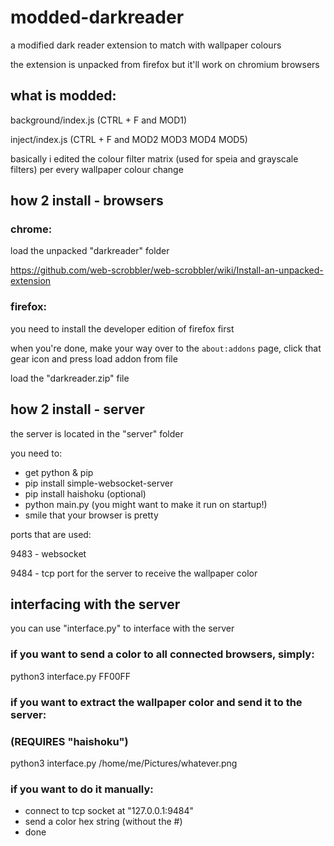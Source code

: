 # modded-darkreader

a modified dark reader extension to match with wallpaper colours

the extension is unpacked from firefox but it'll work on chromium browsers 

## what is modded:

background/index.js (CTRL + F and MOD1)

inject/index.js (CTRL + F and MOD2 MOD3 MOD4 MOD5)

basically i edited the colour filter matrix (used for speia and grayscale filters) per every wallpaper colour change

## how 2 install - browsers

### chrome:

load the unpacked "darkreader" folder

https://github.com/web-scrobbler/web-scrobbler/wiki/Install-an-unpacked-extension


### firefox:


you need to install the developer edition of firefox first

when you're done, make your way over to the `about:addons` page, click that gear icon and press load addon from file 

load the "darkreader.zip" file

## how 2 install - server

the server is located in the "server" folder

you need to:

- get python & pip
- pip install simple-websocket-server 
- pip install haishoku (optional)
- python main.py (you might want to make it run on startup!)
- smile that your browser is pretty

ports that are used:

9483 - websocket

9484 - tcp port for the server to receive the wallpaper color

## interfacing with the server

you can use "interface.py" to interface with the server

###  if you want to send a color to all connected browsers, simply:

python3 interface.py FF00FF

### if you want to extract the wallpaper color and send it to the server:
### (REQUIRES "haishoku")

python3 interface.py /home/me/Pictures/whatever.png

### if you want to do it manually:

- connect to tcp socket at "127.0.0.1:9484"
- send a color hex string (without the #)
- done

